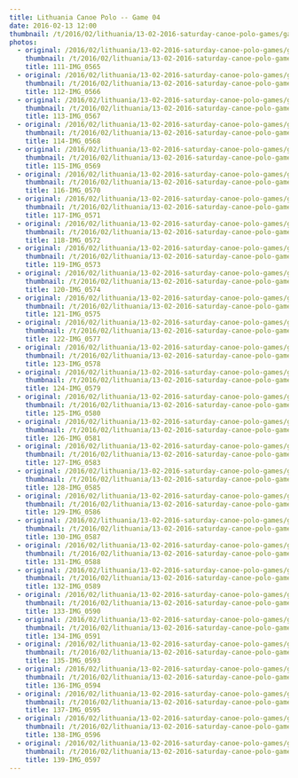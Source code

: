 ```yaml
---
title: Lithuania Canoe Polo -- Game 04
date: 2016-02-13 12:00
thumbnail: /t/2016/02/lithuania/13-02-2016-saturday-canoe-polo-games/game-04/111-img_0565.jpg
photos:
  - original: /2016/02/lithuania/13-02-2016-saturday-canoe-polo-games/game-04/111-img_0565.jpg
    thumbnail: /t/2016/02/lithuania/13-02-2016-saturday-canoe-polo-games/game-04/111-img_0565.jpg
    title: 111-IMG_0565
  - original: /2016/02/lithuania/13-02-2016-saturday-canoe-polo-games/game-04/112-img_0566.jpg
    thumbnail: /t/2016/02/lithuania/13-02-2016-saturday-canoe-polo-games/game-04/112-img_0566.jpg
    title: 112-IMG_0566
  - original: /2016/02/lithuania/13-02-2016-saturday-canoe-polo-games/game-04/113-img_0567.jpg
    thumbnail: /t/2016/02/lithuania/13-02-2016-saturday-canoe-polo-games/game-04/113-img_0567.jpg
    title: 113-IMG_0567
  - original: /2016/02/lithuania/13-02-2016-saturday-canoe-polo-games/game-04/114-img_0568.jpg
    thumbnail: /t/2016/02/lithuania/13-02-2016-saturday-canoe-polo-games/game-04/114-img_0568.jpg
    title: 114-IMG_0568
  - original: /2016/02/lithuania/13-02-2016-saturday-canoe-polo-games/game-04/115-img_0569.jpg
    thumbnail: /t/2016/02/lithuania/13-02-2016-saturday-canoe-polo-games/game-04/115-img_0569.jpg
    title: 115-IMG_0569
  - original: /2016/02/lithuania/13-02-2016-saturday-canoe-polo-games/game-04/116-img_0570.jpg
    thumbnail: /t/2016/02/lithuania/13-02-2016-saturday-canoe-polo-games/game-04/116-img_0570.jpg
    title: 116-IMG_0570
  - original: /2016/02/lithuania/13-02-2016-saturday-canoe-polo-games/game-04/117-img_0571.jpg
    thumbnail: /t/2016/02/lithuania/13-02-2016-saturday-canoe-polo-games/game-04/117-img_0571.jpg
    title: 117-IMG_0571
  - original: /2016/02/lithuania/13-02-2016-saturday-canoe-polo-games/game-04/118-img_0572.jpg
    thumbnail: /t/2016/02/lithuania/13-02-2016-saturday-canoe-polo-games/game-04/118-img_0572.jpg
    title: 118-IMG_0572
  - original: /2016/02/lithuania/13-02-2016-saturday-canoe-polo-games/game-04/119-img_0573.jpg
    thumbnail: /t/2016/02/lithuania/13-02-2016-saturday-canoe-polo-games/game-04/119-img_0573.jpg
    title: 119-IMG_0573
  - original: /2016/02/lithuania/13-02-2016-saturday-canoe-polo-games/game-04/120-img_0574.jpg
    thumbnail: /t/2016/02/lithuania/13-02-2016-saturday-canoe-polo-games/game-04/120-img_0574.jpg
    title: 120-IMG_0574
  - original: /2016/02/lithuania/13-02-2016-saturday-canoe-polo-games/game-04/121-img_0575.jpg
    thumbnail: /t/2016/02/lithuania/13-02-2016-saturday-canoe-polo-games/game-04/121-img_0575.jpg
    title: 121-IMG_0575
  - original: /2016/02/lithuania/13-02-2016-saturday-canoe-polo-games/game-04/122-img_0577.jpg
    thumbnail: /t/2016/02/lithuania/13-02-2016-saturday-canoe-polo-games/game-04/122-img_0577.jpg
    title: 122-IMG_0577
  - original: /2016/02/lithuania/13-02-2016-saturday-canoe-polo-games/game-04/123-img_0578.jpg
    thumbnail: /t/2016/02/lithuania/13-02-2016-saturday-canoe-polo-games/game-04/123-img_0578.jpg
    title: 123-IMG_0578
  - original: /2016/02/lithuania/13-02-2016-saturday-canoe-polo-games/game-04/124-img_0579.jpg
    thumbnail: /t/2016/02/lithuania/13-02-2016-saturday-canoe-polo-games/game-04/124-img_0579.jpg
    title: 124-IMG_0579
  - original: /2016/02/lithuania/13-02-2016-saturday-canoe-polo-games/game-04/125-img_0580.jpg
    thumbnail: /t/2016/02/lithuania/13-02-2016-saturday-canoe-polo-games/game-04/125-img_0580.jpg
    title: 125-IMG_0580
  - original: /2016/02/lithuania/13-02-2016-saturday-canoe-polo-games/game-04/126-img_0581.jpg
    thumbnail: /t/2016/02/lithuania/13-02-2016-saturday-canoe-polo-games/game-04/126-img_0581.jpg
    title: 126-IMG_0581
  - original: /2016/02/lithuania/13-02-2016-saturday-canoe-polo-games/game-04/127-img_0583.jpg
    thumbnail: /t/2016/02/lithuania/13-02-2016-saturday-canoe-polo-games/game-04/127-img_0583.jpg
    title: 127-IMG_0583
  - original: /2016/02/lithuania/13-02-2016-saturday-canoe-polo-games/game-04/128-img_0585.jpg
    thumbnail: /t/2016/02/lithuania/13-02-2016-saturday-canoe-polo-games/game-04/128-img_0585.jpg
    title: 128-IMG_0585
  - original: /2016/02/lithuania/13-02-2016-saturday-canoe-polo-games/game-04/129-img_0586.jpg
    thumbnail: /t/2016/02/lithuania/13-02-2016-saturday-canoe-polo-games/game-04/129-img_0586.jpg
    title: 129-IMG_0586
  - original: /2016/02/lithuania/13-02-2016-saturday-canoe-polo-games/game-04/130-img_0587.jpg
    thumbnail: /t/2016/02/lithuania/13-02-2016-saturday-canoe-polo-games/game-04/130-img_0587.jpg
    title: 130-IMG_0587
  - original: /2016/02/lithuania/13-02-2016-saturday-canoe-polo-games/game-04/131-img_0588.jpg
    thumbnail: /t/2016/02/lithuania/13-02-2016-saturday-canoe-polo-games/game-04/131-img_0588.jpg
    title: 131-IMG_0588
  - original: /2016/02/lithuania/13-02-2016-saturday-canoe-polo-games/game-04/132-img_0589.jpg
    thumbnail: /t/2016/02/lithuania/13-02-2016-saturday-canoe-polo-games/game-04/132-img_0589.jpg
    title: 132-IMG_0589
  - original: /2016/02/lithuania/13-02-2016-saturday-canoe-polo-games/game-04/133-img_0590.jpg
    thumbnail: /t/2016/02/lithuania/13-02-2016-saturday-canoe-polo-games/game-04/133-img_0590.jpg
    title: 133-IMG_0590
  - original: /2016/02/lithuania/13-02-2016-saturday-canoe-polo-games/game-04/134-img_0591.jpg
    thumbnail: /t/2016/02/lithuania/13-02-2016-saturday-canoe-polo-games/game-04/134-img_0591.jpg
    title: 134-IMG_0591
  - original: /2016/02/lithuania/13-02-2016-saturday-canoe-polo-games/game-04/135-img_0593.jpg
    thumbnail: /t/2016/02/lithuania/13-02-2016-saturday-canoe-polo-games/game-04/135-img_0593.jpg
    title: 135-IMG_0593
  - original: /2016/02/lithuania/13-02-2016-saturday-canoe-polo-games/game-04/136-img_0594.jpg
    thumbnail: /t/2016/02/lithuania/13-02-2016-saturday-canoe-polo-games/game-04/136-img_0594.jpg
    title: 136-IMG_0594
  - original: /2016/02/lithuania/13-02-2016-saturday-canoe-polo-games/game-04/137-img_0595.jpg
    thumbnail: /t/2016/02/lithuania/13-02-2016-saturday-canoe-polo-games/game-04/137-img_0595.jpg
    title: 137-IMG_0595
  - original: /2016/02/lithuania/13-02-2016-saturday-canoe-polo-games/game-04/138-img_0596.jpg
    thumbnail: /t/2016/02/lithuania/13-02-2016-saturday-canoe-polo-games/game-04/138-img_0596.jpg
    title: 138-IMG_0596
  - original: /2016/02/lithuania/13-02-2016-saturday-canoe-polo-games/game-04/139-img_0597.jpg
    thumbnail: /t/2016/02/lithuania/13-02-2016-saturday-canoe-polo-games/game-04/139-img_0597.jpg
    title: 139-IMG_0597
---
```

